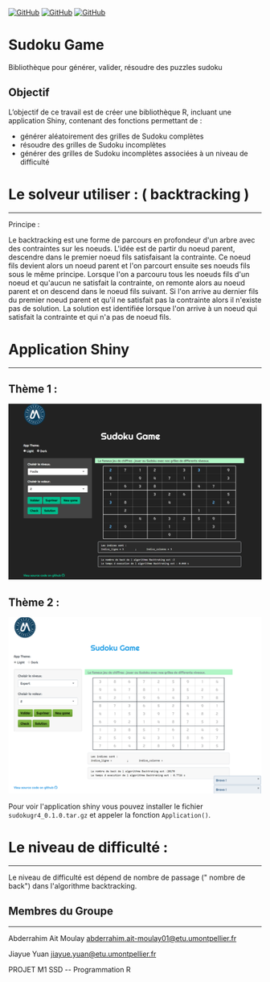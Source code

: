 <a href='https://github.com/abderrahim-ait/Projet_R-Groupe4/graphs/contributors' target="_blank"><img alt='GitHub' src='https://img.shields.io/badge/Contributors_-100000?style=flat&logo=GitHub&logoColor=white&labelColor=EAD809&color=black'/></a>
<a href='https://github.com/abderrahim-ait/Projet_R-Groupe4/blob/main/LICENSE' target="_blank"><img alt='GitHub' src='https://img.shields.io/badge/Licence-100000?style=plastic&logo=GitHub&logoColor=FDFDF9&labelColor=black&color=F77C00'/></a>
<a href='https://github.com/abderrahim-ait/Projet_R-Groupe4/blob/main/R/Application.R' target="_blank"><img alt='GitHub' src='https://img.shields.io/badge/Applictation-100000?style=plastic&logo=GitHub&logoColor=FDFDF9&labelColor=black&color=05EA51'/></a>

# Sudoku Game 
Bibliothèque pour générer, valider, résoudre des puzzles sudoku

## Objectif
L’objectif de ce travail est de créer une bibliothèque R, incluant une application Shiny, contenant des fonctions permettant de :
- générer aléatoirement des grilles de Sudoku complètes
- résoudre des grilles de Sudoku incomplètes
- générer des grilles de Sudoku incomplètes associées à un niveau de difficulté

# Le solveur utiliser : ( backtracking )
----------------------------------------
Principe :

Le backtracking est une forme de parcours en profondeur d'un arbre avec des contraintes sur les noeuds.
L'idée est de partir du noeud parent, descendre dans le premier noeud fils satisfaisant la contrainte. Ce noeud fils devient alors un noeud parent et l'on parcourt ensuite ses noeuds fils sous le même principe.
Lorsque l'on a parcouru tous les noeuds fils d'un noeud et qu'aucun ne satisfait la contrainte, on remonte alors au noeud parent et on descend dans le noeud fils suivant.
Si l'on arrive au dernier fils du premier noeud parent et qu'il ne satisfait pas la contrainte alors il n'existe pas de solution.
La solution est identifiée lorsque l'on arrive à un noeud qui satisfait la contrainte et qui n'a pas de noeud fils.

# Application Shiny 
-----------------------------------------------
Thème 1 :
---------
<p >
  <img src="https://github.com/abderrahim-ait/Projet_R-Groupe4/blob/main/inst/Sudoku/www/Sudoku.png" width="1000" title="Suduko">
</p>

Thème 2 :
---------
<p align="center">
  <img src="https://github.com/abderrahim-ait/Projet_R-Groupe4/blob/main/inst/Sudoku/www/Sudoku2.png" width="1000" title="Suduko">
</p>


Pour voir l'application shiny vous pouvez installer le fichier `sudokugr4_0.1.0.tar.gz` et appeler la fonction `Application()`.


# Le niveau de difficulté :
----------------------------
Le niveau de difficulté est dépend de nombre de passage (" nombre de back")  dans l'algorithme backtracking.


## Membres du Groupe
------------------------

Abderrahim Ait Moulay abderrahim.ait-moulay01@etu.umontpellier.fr

Jiayue Yuan jiayue.yuan@etu.umontpellier.fr




PROJET M1 SSD -- Programmation R










